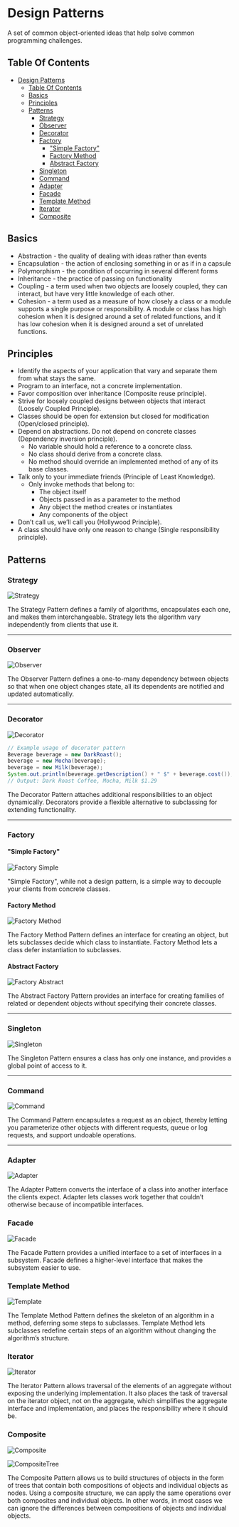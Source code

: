 # Design Patterns

A set of common object-oriented ideas that help solve common programming challenges.

## Table Of Contents

- [Design Patterns](#design-patterns)
  - [Table Of Contents](#table-of-contents)
  - [Basics](#basics)
  - [Principles](#principles)
  - [Patterns](#patterns)
    - [Strategy](#strategy)
    - [Observer](#observer)
    - [Decorator](#decorator)
    - [Factory](#factory)
      - ["Simple Factory"](#simple-factory)
      - [Factory Method](#factory-method)
      - [Abstract Factory](#abstract-factory)
    - [Singleton](#singleton)
    - [Command](#command)
    - [Adapter](#adapter)
    - [Facade](#facade)
    - [Template Method](#template-method)
    - [Iterator](#iterator)
    - [Composite](#composite)

## Basics

* Abstraction - the quality of dealing with ideas rather than events
* Encapsulation - the action of enclosing something in or as if in a capsule
* Polymorphism - the condition of occurring in several different forms
* Inheritance - the practice of passing on functionality
* Coupling - a term used when two objects are loosely coupled, they can interact, but have very little knowledge of each other.
* Cohesion - a term used as a measure of how closely a class or a module supports a single purpose or responsibility. A module or class has high cohesion when it is designed around a set of related functions, and it has low cohesion when it is designed around a set of unrelated functions.

## Principles

* Identify the aspects of your application that vary and separate them from what stays the same.
* Program to an interface, not a concrete implementation.
* Favor composition over inheritance (Composite reuse principle).
* Strive for loosely coupled designs between objects that interact (Loosely Coupled Principle).
* Classes should be open for extension but closed for modification (Open/closed principle).
* Depend on abstractions. Do not depend on concrete classes (Dependency inversion principle).
  * No variable should hold a reference to a concrete class.
  * No class should derive from a concrete class.
  * No method should override an implemented method of any of its base classes.
* Talk only to your immediate friends (Principle of Least Knowledge).
  * Only invoke methods that belong to:
    * The object itself
    * Objects passed in as a parameter to the method
    * Any object the method creates or instantiates
    * Any components of the object
* Don’t call us, we’ll call you (Hollywood Principle).
* A class should have only one reason to change (Single responsibility principle).

## Patterns

### Strategy

![Strategy](http://www.plantuml.com/plantuml/svg/hLGzJyCm4DtzAqwTKa4N9APAg50X8G5JXmw8uOWlYKLYHxRJKghost4-ciPfsYuTCbZtxjsxz-pCZ4LjYoo5XTLeATumPhw5p55Z1ff2Yp9E2ROCGAj2yhdIaZJStRCTOuVwQ9uAadPK0V7BEBBGGfYYCJ1Fi3ovhh88i8q4fNm7Vql2NCadId0bb8PrTVGXZpfJkaLWUQe16Tb4EKHB7lJPRg7NF9xwhJSh9JX48aviC5pZ597a9ug6h3_oIC79FazOC2JJcGkDVQ-oL0ZqOvsMZfi7n5ByekO32CTYLUocDzvtydgM8UQcI5tc76hXiDSmQe8Iqf5461BqDglBdSqAGpKa65UbIlvUtcAjD6zxHPQdbBcxOYwordvrkAV7vEyOY_2gvCs0KrvLQPsnoazpoAaACMJKMncqtzzPw09nkqz3F-3L2-5gSst-ydDJsE6LJoOFFVTxHM-Ir_cH2Cv9VXuHzD9iWINTsNpOpBq9zt_x1m00 'Strategy')

The Strategy Pattern defines a family of algorithms, encapsulates each one, and makes them interchangeable.
Strategy lets the algorithm vary independently from clients that use it.

---

### Observer

![Observer](http://www.plantuml.com/plantuml/svg/jLH1JiCm4Bpd5NjCLPe-WAegAa8WWK02YRERR1f374Vs9b8Kmjj9sZXrMmTwuMPfPySpisklD355XKZXUQDHbQYyXunGnIn4U2qs7nWIr1v0BP0I6JLGIXw1mYtNBSmq-UO0Sk802rdYHT1C4eyhWz3-n6iyRvqohU4T6IMeRXanu29FKM16-bXZp35jgMOtIh7giLMuC5HBa8RqsaR6gMG4X297nQXGwAWcXU0HfyfHoXLglUkohKp_p0Zg80WQLyzOLESTt-x4e9xFOwcGXSdW6NXMoa-48eyOeJzfZkNklMoHtWuv-2wD0_2-Z-Htr4kVZZ_gLoCz8Uimksdw_JYke4_U7F8zWx2mwuHbMumwCnRjR4Vhn45zbbNJhPUry4FUvnlVHpSkiACoonW4oyDxiXTNpgp2SDlYAmXWNIZLwZLehlEKLIUOktQk8TDagkPjE7kFJKmlSp4sg6ZFEKnoU9OdalxxKc-5MTH-Lpy0 'Observer')

The Observer Pattern defines a one-to-many dependency between objects so that when one object changes state, all its dependents are notified and updated automatically.

---

### Decorator

![Decorator](http://www.plantuml.com/plantuml/svg/nPFFIiGm4CRlVOgXfouhHRqjYx1eFNfHV80q7RkXRR8aKnLAtjr4jzd-SR671MyXcM--Rtv3TeQOfhQf8KEkD2EbeuZbXZJZ1Bncni0zlgDc9K8N0NHl0kl2mWjf8Kieq70j3YIKX3k8NsKbrOU4_2Y9lQ91sYidMVUY4YaxwP8LT6cQsd5fo52eDgyHk3AKh28RHJ-XCgQhPyKC0NuIoc8Qi-yKwhpDDEwZEMWqHiKmSH-PEfr6QhM4TBDnbNP6w479GZGeAK3y8zLWlZDCJfC-YReAxNvn6cubkFKBs8vTVQzaLkGdfBqmQN_Xs8IZNRZ2db4lJ6SbQuYllXF4swMyRwxTO-XuVBO3DehlsSNW-6R_JCT7M8xdzYoUdGFYVlKN 'Decorator')

```java
// Example usage of decorator pattern
Beverage beverage = new DarkRoast();
beverage = new Mocha(beverage);
beverage = new Milk(beverage);
System.out.println(beverage.getDescription() + " $" + beverage.cost());
// Output: Dark Roast Coffee, Mocha, Milk $1.29
```

The Decorator Pattern attaches additional responsibilities to an object dynamically. Decorators provide a flexible alternative to subclassing for extending functionality.

---

### Factory

#### "Simple Factory"

![Factory Simple](http://www.plantuml.com/plantuml/svg/ZPBB2i8m44Nt-OfPAb9_G11149T2mNrennfeap2TuYFqtqsRgX7QuYeXzypZpcHNioHkgX8ECcD33qXLPKiK8YjbNSD9FPyozGA24m3keh3CMqW6h9VVaPTmRZpt3LjCWykET1NorVYKgn04XdAa_hf8cPGkW1yMb-08kI4DjfFQZMY5Y9epIR8TwIb6rkjjA256Mkh4_HMnnbdaXDOY6QrcgJCMXPfFT9GtgPJKyzLwSTZ42EFY-ONfPOIIyR_nXRoHQy0xeyw7hVlq7-ZNzpGNEP-6VhoFOMBdN_oVV040 'Factory Simple')

"Simple Factory", while not a design pattern, is a simple way to decouple your clients from concrete classes.

#### Factory Method

![Factory Method](http://www.plantuml.com/plantuml/svg/jLEzQiCm4Dxr50TTsYKFq4095Bor13nbLEtFjQXY6UcIDZ5-zqfM11QrAHqwIlVzdj3EiRHyEcegPCN6NkW5t9fQ2FdcsFexghHqZlRgUfKqY548qHa6MVNUCfacJahF1TqrQ53XaIeBoPWczm-a72MroDLeLgd6rh29-Qcq9jMTpGTopULyKMeGH4CQZxVa6NiR4CUfw4Xde-hCTHjAplGscwSeugj7izV3R8mlHbV_J93q5_nfiE2JxQWFvt4oJCebNpJsw7jOqwb8pYpY8sJmvnPmMCLcSKERHPTLs4mz-PR5VosWBFwqW1lybmLaSKEpHPTLMBQ0dHVt_-KR 'Factory Method')

The Factory Method Pattern defines an interface for creating an object, but lets subclasses decide which class to instantiate. Factory Method lets a class defer instantiation to subclasses.

#### Abstract Factory

![Factory Abstract](http://www.plantuml.com/plantuml/svg/lLJ1QiCm3BthAtJSBls1mMXfAUomCTfUTjGSBJ4aph2TGnlwxqjbGsnAavnsa-Id9-b9UEqyMTyrDUv9-TQUSVFjl1ri08eMgfgSmqzzkH3sS0Nu-1BdE2GmhbQluUtDb9OBpSP7hdjS32n0YWkFy08vLTfiRUVyhktAQXfxuBBKPDfjnUnu6ljELXkoTAHEpK13bn04ocRe0R5ls5TjSOtIASlaMUodvvURZjfujZ-a-860mYBJnMInRyc8qbqCYnt2OS0O3quibZLvNqetlpKtGy3zHpEJgYxOvv8zXlt1RA7vClD5naq6XVfHyVnCKvqJw9WVDKi8yjjD2LBio12MaH1a1vtc9qXOioc6V-0F 'Factory Abstract')

The Abstract Factory Pattern provides an interface for creating families of related or dependent objects without specifying their concrete classes.

---

### Singleton

![Singleton](http://www.plantuml.com/plantuml/svg/ZP51YiCm34NtFeLWDWb3smCa3TtEQXPpWiQH4u6hJ1sPBeBlNiKGqa8BtTdoU_yZV9ha72HUFFmHznvbP6FzUPgsEym6O7Q4lakmWxfjr16ozQ5j7gYQciXqZVZ3-iuMwmCrbL5tjr552NFAm--tGJtA6h7X-ptyoe01BYZ3s4qwCCaO7WKXK3y8ZEuXuykXGuigQij_R3rP-AHCXQoGorpnSYau7XU6e_SBjMe0R-WCu-svkIYhRAMrCg34m1bw3bcuP90xMBOr9ptfVzq1 'Singleton')

The Singleton Pattern ensures a class has only one instance, and provides a global point of access to it.

---

### Command

![Command](http://www.plantuml.com/plantuml/svg/hPDDImCn48Rl-HK3lQnWwrtBKkn9A2YzU10F-p5nGvDCsSmMeVI_E_lHbMqeKl2MOPwyR_9EiWgSrTmu2sjoBlEbKeNDGe0jEcBSK5PY3KTrKbvAODh3J6lz26jhqFEKNfFdcgpW04Tjq9Qdi-p79oppbFnGXkL3dZvTnRIEE8TSaO01UUWbGXhFBG714j_3A2_BKU9kiftySyDC_ZqBRqseC5AvmBN-cu-oUV47sc6jb81Owwp0y_twQCxg-8r5mvXq6aEI6_DLyHGZdqIdIdvzBMeUZBTOe3cqpjE1q3mTvpiPx6AHzewgzrtEgQzVn_oYZhzuAHSy6BUtwEHnX1jlFIhVAD6ba9ECoKaqqNbc6hNa8ljbTFicjwRefYVLWKpPhKV1pgSZRIlJDXT3t00dXQBNsbqnzV_dwMFBbIpbf_u0 'Command')

The Command Pattern encapsulates a request as an object, thereby letting you parameterize other objects with different requests, queue or log requests, and support undoable operations.

---

### Adapter

![Adapter](http://www.plantuml.com/plantuml/svg/SoWkIImgAStDKN1CIImeIItYuahEIImkLd3EoKpDAr6evghbuihC0qga9IQdAeGa5gMdWaGL5AfpKqioybDg5OfI2qjJYqiqDAr1QY6weOOHgp0LLM5nGMfoPbfcSX2A1gYBzFJieCxWWjcIhuiX1585DPkBoo4rBmNeHG00 'Adapter')

The Adapter Pattern converts the interface of a class into another interface the clients expect. Adapter lets classes work together that couldn’t otherwise because of incompatible interfaces.

### Facade

![Facade](http://www.plantuml.com/plantuml/svg/SoWkIImgAStDKN1BJ4vCIUNYIiv9B2vMSCx9JCqhKQZcgeM9GEGX8b1PNLqxc3QehAwkGd5fKd5bSKbghfv_KbPgSeaX7ZbZBgwynDpKueB4v5I4f0BG4WK5g6wGDWZJ29kWCLpG225eWasbALpG69jACsILG2ywfEQb08C50000 'Facade')

The Facade Pattern provides a unified interface to a set of interfaces in a subsystem. Facade defines a higher-level interface that makes the subsystem easier to use.

### Template Method

![Template](http://www.plantuml.com/plantuml/svg/pLJ1QiCm3BtxAmIxT9U6vhfIEdOklOpT7KTfp1mxEEeObFpxP2SPQnR3Sbj88BBrdfwUZ8yTIK_Nni0hDgsHX4B8eYCl5O4oiklWUGnVOdGJ0BS6gNPb3_lYK6ahpJuh3a0ZmIbkRXwVGkR45NEd8APFmRb5BqaxkriFoKV8eXxbhF98-Al0txBdtBLpxs6f5y8wGl3wKXEuQkRFGuKLAcJa7Jq77qwNYqP5Jo5f22JxXcIFiRgkOhdDe7mg0ybM0NeHla5xUosCLf4XA5yiDL9c6MXk2Hkq5BVMqEHhQGhd34eR1m81t0kq9OIX27x8NTXNz4pAqE48lqcl0wEsEy1FulIbO_rZsEbPf5E-NTnkuTo65Mdu_nurdQAnixcy_3_9u_V8MlXo-080 'Template')

The Template Method Pattern defines the skeleton of an algorithm in a method, deferring some steps to subclasses. Template Method lets subclasses redefine certain steps of an algorithm without changing the algorithm’s structure.

### Iterator

![Iterator](http://www.plantuml.com/plantuml/svg/fP8z3i8m38Ntdi8Z33a1g2fYOk42Y25gJHefFoWn20drxWIQDA6m88OCjlFU-sAbySGTNRI27Q7ZP5rLaHL8FJguLm3IXFw9jmWR8HmAJlZg0xGEGv5aY-KgT8TmMiMzXwsIQEZD85sDUeCt6bK0FVVxedIexHMJvJ13YW7M10B2Z2NrMQ4EgVvNrcWr0HPEVq2FAm36whpS3BPcB2tfyobFpPogAiJiqCkkGtEi9uyObWTPzyM_q7_4D6Ywy2CU 'Iterator')

The Iterator Pattern allows traversal of the elements of an aggregate without exposing the underlying implementation. It also places the task of traversal on the iterator object, not on the aggregate, which simplifies the aggregate interface and implementation, and places the responsibility where it should be.

### Composite

![Composite](http://www.plantuml.com/plantuml/svg/hPA_JiD03CRtUmfBBEdG0KQGKAKi3Bn1nU3UEUIaYrsT3K92UNSkQPEqfLDXl9__VVvy6pNCzj4bgANRYqOZvqpUoLhAyEq0V49Lg5CajlB4dLf6RnCVghY4nbm0sLD6YyBtrUhfd3nC14EevheZozJ99_t2HKVTnXIgU4Izww_gUoLiWBwCEDmYgbyMdMpuGxT_MF7WDwpNpyly6MxR60BnssbiDE0oCfvpsUYycsCfR2Tcqe4q1mll6ch8qoEye08B-45Q9hvCNfhE5RMmOMG512KRacGyafzI5IH3AbFKkKsnjlow7m00 'Composite')

![CompositeTree](http://www.plantuml.com/plantuml/svg/XPFB3i8W44NtynNzWIw4hflws9ZepfrnGNHg6YarGFzV38P7BR0-1xWpDtHACwddaLVxQNnFQj1uaOW04k-QYIV7Qilv6SMigYiu1swXSHW4og-pK1R6KUEuCSe9MRzEIPPIJqECIg7K-UUjamxWEIbmMk3DQiYTHFRgcSh7T5OoQ6IGeX5kpDLOrsthAmDVdWL-dOiZqGpmTyurd2GaIQYvBgWn3FAxCaD9bj8iRG3YQk99xUCbWnGDCr-7uc6-sGS0 'CompositeTree')

The Composite Pattern allows us to build structures of objects in the form of trees that contain both compositions of objects and individual objects as nodes. Using a composite structure, we can apply the same operations over both composites and individual objects. In other words, in most cases we can ignore the differences between compositions of objects and individual objects.
